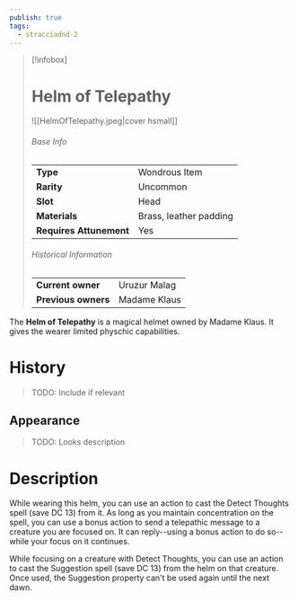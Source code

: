 ```yaml
---
publish: true
tags:
  - stracciadnd-2
---
```

> [!infobox]  
> # Helm of Telepathy
> ![[HelmOfTelepathy.jpeg|cover hsmall]]
> ###### Base Info
> | | |
> |---|---|
> | **Type** | Wondrous Item |
> | **Rarity** | Uncommon |
> | **Slot** | Head |
> | **Materials** | Brass, leather padding |
> | **Requires Attunement** | Yes |
> ###### Historical Information
> | | |
> |---|---|
> | **Current owner** | Uruzur Malag |
> | **Previous owners** | Madame Klaus |

The **Helm of Telepathy** is a magical helmet owned by Madame Klaus. It gives the wearer limited physchic capabilities.
# History
> TODO: Include if relevant
## Appearance
> TODO: Looks description
# Description
While wearing this helm, you can use an action to cast the Detect Thoughts spell (save DC 13) from it. As long as you maintain concentration on the spell, you can use a bonus action to send a telepathic message to a creature you are focused on. It can reply--using a bonus action to do so--while your focus on it continues.

While focusing on a creature with Detect Thoughts, you can use an action to cast the Suggestion spell (save DC 13) from the helm on that creature. Once used, the Suggestion property can't be used again until the next dawn.